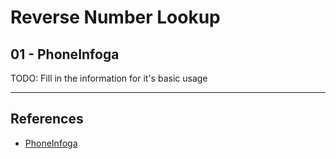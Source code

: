 # Reverse Number Lookup

## 01 - PhoneInfoga

TODO: Fill in the information for it's basic usage

---
## References

- [PhoneInfoga](https://sundowndev.github.io/phoneinfoga/)